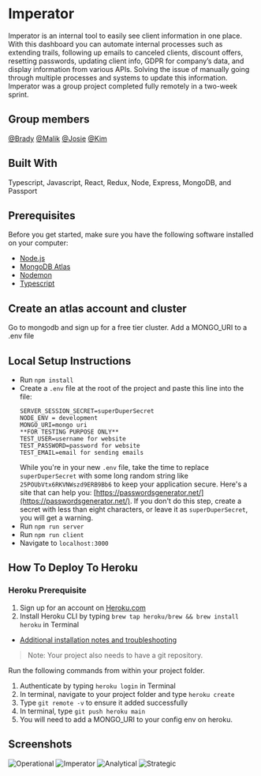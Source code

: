 # Imperator

Imperator is an internal tool to easily see client information in one place. With this dashboard you can automate internal processes such as extending trails, following up emails to canceled clients, discount offers, resetting passwords, updating client info, GDPR for company’s data, and display information from various APIs. Solving the issue of manually going through multiple processes and systems to update this information. Imperator was a group project completed fully remotely in a two-week sprint.

## Group members

[@Brady](https://github.com/bradybaker)
[@Malik](https://github.com/MalikElate)
[@Josie](https://github.com/freder48)
[@Kim](https://github.com/korchard)

## Built With

Typescript, Javascript, React, Redux, Node, Express, MongoDB, and Passport

## Prerequisites

Before you get started, make sure you have the following software installed on your computer:

- [Node.js](https://nodejs.org/en/)
- [MongoDB Atlas](https://www.mongodb.com/)
- [Nodemon](https://nodemon.io/)
- [Typescript](https://www.typescriptlang.org/)

## Create an atlas account and cluster

Go to mongodb and sign up for a free tier cluster. Add a MONGO_URI to a .env file

## Local Setup Instructions

- Run `npm install`
- Create a `.env` file at the root of the project and paste this line into the file:
  ```
  SERVER_SESSION_SECRET=superDuperSecret
  NODE_ENV = development
  MONGO_URI=mongo uri
  **FOR TESTING PURPOSE ONLY**
  TEST_USER=username for website
  TEST_PASSWORD=password for website
  TEST_EMAIL=email for sending emails
  ```
  While you're in your new `.env` file, take the time to replace `superDuperSecret` with some long random string like `25POUbVtx6RKVNWszd9ERB9Bb6` to keep your application secure. Here's a site that can help you: [https://passwordsgenerator.net/](https://passwordsgenerator.net/). If you don't do this step, create a secret with less than eight characters, or leave it as `superDuperSecret`, you will get a warning.
- Run `npm run server`
- Run `npm run client`
- Navigate to `localhost:3000`

## How To Deploy To Heroku

### Heroku Prerequisite

1. Sign up for an account on [Heroku.com](https://www.heroku.com/)
2. Install Heroku CLI by typing `brew tap heroku/brew && brew install heroku` in Terminal

- [Additional installation notes and troubleshooting](https://devcenter.heroku.com/articles/heroku-cli#download-and-install)

> Note: Your project also needs to have a git repository.

Run the following commands from within your project folder.

1. Authenticate by typing `heroku login` in Terminal
2. In terminal, navigate to your project folder and type `heroku create`
3. Type `git remote -v` to ensure it added successfully
4. In terminal, type `git push heroku main`
5. You will need to add a MONGO_URI to your config env on heroku. 

## Screenshots

![Operational](screenshots/operational.png)
![Imperator](screenshots/imperator.png)
![Analytical](screenshots/analytical.png)
![Strategic](screenshots/strategic.png)
